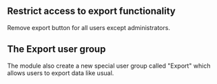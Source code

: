 ## Restrict access to export functionality
Remove export button for all users except administrators.

## The Export user group
The module also create a new special user group called "Export" which allows
users to export data like usual.
